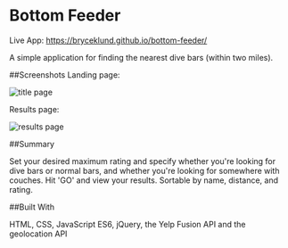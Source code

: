 # Bottom Feeder
Live App:
https://bryceklund.github.io/bottom-feeder/

A simple application for finding the nearest dive bars (within two miles).

##Screenshots
Landing page:

![title page](https://i.imgur.com/zf7hQBO.png)


Results page:

![results page](https://i.imgur.com/NyZyjUs.png)

##Summary

Set your desired maximum rating and specify whether you're looking for dive bars or normal bars, and whether you're looking for somewhere with couches. Hit 'GO' and view your results. Sortable by name, distance, and rating.

##Built With

HTML, CSS, JavaScript ES6, jQuery, the Yelp Fusion API and the geolocation API
